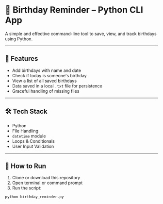 # 🎂 Birthday Reminder – Python CLI App

A simple and effective command-line tool to save, view, and track birthdays using Python.

---

## 🌟 Features

- Add birthdays with name and date
- Check if today is someone's birthday
- View a list of all saved birthdays
- Data saved in a local `.txt` file for persistence
- Graceful handling of missing files

---

## 🛠 Tech Stack

- Python
- File Handling
- `datetime` module
- Loops & Conditionals
- User Input Validation

---

## 🚀 How to Run

1. Clone or download this repository  
2. Open terminal or command prompt  
3. Run the script:

```bash
python birthday_reminder.py
```
